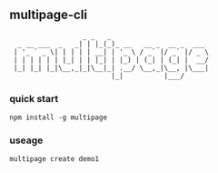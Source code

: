 ## multipage-cli
```
                  _ _   _
  _ __ ___  _   _| | |_(_)_ __   __ _  __ _  ___
 | '_ ` _ \| | | | | __| | '_ \ / _` |/ _` |/ _ \
 | | | | | | |_| | | |_| | |_) | (_| | (_| |  __/
 |_| |_| |_|\__,_|_|\__|_| .__/ \__,_|\__, |\___|
                         |_|          |___/
```

### quick start
```
npm install -g multipage
```

### useage
```
multipage create demo1
```